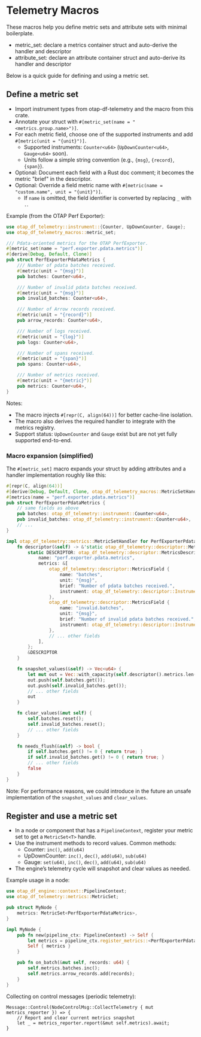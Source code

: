 # Telemetry Macros

These macros help you define metric sets and attribute sets with minimal
boilerplate.

- metric_set: declare a metrics container struct and auto-derive the handler and
  descriptor
- attribute_set: declare an attribute container struct and auto-derive its
  handler and descriptor

Below is a quick guide for defining and using a metric set.

## Define a metric set

- Import instrument types from otap-df-telemetry and the macro from this crate.
- Annotate your struct with `#[metric_set(name = "<metrics.group.name>")]`.
- For each metric field, choose one of the supported instruments and add
  `#[metric(unit = "{unit}")]`.
  - Supported instruments: `Counter<u64>` (`UpDownCounter<u64>`, `Gauge<u64>`
    soon).
  - Units follow a simple string convention (e.g., `{msg}`, `{record}`,
    `{span}`).
- Optional: Document each field with a Rust doc comment; it becomes the metric
  "brief" in the descriptor.
- Optional: Override a field metric name with
  `#[metric(name = "custom.name", unit = "{unit}")]`.
  - If `name` is omitted, the field identifier is converted by replacing `_`
    with `.`.

Example (from the OTAP Perf Exporter):

```rust
use otap_df_telemetry::instrument::{Counter, UpDownCounter, Gauge};
use otap_df_telemetry_macros::metric_set;

/// Pdata-oriented metrics for the OTAP PerfExporter.
#[metric_set(name = "perf.exporter.pdata.metrics")]
#[derive(Debug, Default, Clone)]
pub struct PerfExporterPdataMetrics {
    /// Number of pdata batches received.
    #[metric(unit = "{msg}")]
    pub batches: Counter<u64>,

    /// Number of invalid pdata batches received.
    #[metric(unit = "{msg}")]
    pub invalid_batches: Counter<u64>,

    /// Number of Arrow records received.
    #[metric(unit = "{record}")]
    pub arrow_records: Counter<u64>,

    /// Number of logs received.
    #[metric(unit = "{log}")]
    pub logs: Counter<u64>,

    /// Number of spans received.
    #[metric(unit = "{span}")]
    pub spans: Counter<u64>,

    /// Number of metrics received.
    #[metric(unit = "{metric}")]
    pub metrics: Counter<u64>,
}
```

Notes:

- The macro injects `#[repr(C, align(64))]` for better cache-line isolation.
- The macro also derives the required handler to integrate with the metrics
  registry.
- Support status: `UpDownCounter` and `Gauge` exist but are not yet fully
  supported end-to-end.

### Macro expansion (simplified)

The `#[metric_set]` macro expands your struct by adding attributes and a handler
implementation roughly like this:

```rust
#[repr(C, align(64))]
#[derive(Debug, Default, Clone, otap_df_telemetry_macros::MetricSetHandler)]
#[metrics(name = "perf.exporter.pdata.metrics")]
pub struct PerfExporterPdataMetrics {
    // same fields as above
    pub batches: otap_df_telemetry::instrument::Counter<u64>,
    pub invalid_batches: otap_df_telemetry::instrument::Counter<u64>,
    // ...
}

impl otap_df_telemetry::metrics::MetricSetHandler for PerfExporterPdataMetrics {
    fn descriptor(&self) -> &'static otap_df_telemetry::descriptor::MetricsDescriptor {
        static DESCRIPTOR: otap_df_telemetry::descriptor::MetricsDescriptor = otap_df_telemetry::descriptor::MetricsDescriptor {
            name: "perf.exporter.pdata.metrics",
            metrics: &[
                otap_df_telemetry::descriptor::MetricsField {
                    name: "batches",
                    unit: "{msg}",
                    brief: "Number of pdata batches received.",
                    instrument: otap_df_telemetry::descriptor::Instrument::Counter,
                },
                otap_df_telemetry::descriptor::MetricsField {
                    name: "invalid.batches",
                    unit: "{msg}",
                    brief: "Number of invalid pdata batches received.",
                    instrument: otap_df_telemetry::descriptor::Instrument::Counter,
                },
                // ... other fields
            ],
        };
        &DESCRIPTOR
    }

    fn snapshot_values(&self) -> Vec<u64> {
        let mut out = Vec::with_capacity(self.descriptor().metrics.len());
        out.push(self.batches.get());
        out.push(self.invalid_batches.get());
        // ... other fields
        out
    }

    fn clear_values(&mut self) {
        self.batches.reset();
        self.invalid_batches.reset();
        // ... other fields
    }

    fn needs_flush(&self) -> bool {
        if self.batches.get() != 0 { return true; }
        if self.invalid_batches.get() != 0 { return true; }
        // ... other fields
        false
    }
}
```

Note: For performance reasons, we could introduce in the future an unsafe
implementation of the `snapshot_values` and `clear_values`.

## Register and use a metric set

- In a node or component that has a `PipelineContext`, register your metric set
  to get a `MetricSet<T>` handle.
- Use the instrument methods to record values. Common methods:
    - Counter: `inc()`, `add(u64)`
    - UpDownCounter: `inc()`, `dec()`, `add(u64)`, `sub(u64)`
    - Gauge: `set(u64)`, `inc()`, `dec()`, `add(u64)`, `sub(u64)`
- The engine’s telemetry cycle will snapshot and clear values as needed.

Example usage in a node:

```rust
use otap_df_engine::context::PipelineContext;
use otap_df_telemetry::metrics::MetricSet;

pub struct MyNode {
    metrics: MetricSet<PerfExporterPdataMetrics>,
}

impl MyNode {
    pub fn new(pipeline_ctx: PipelineContext) -> Self {
        let metrics = pipeline_ctx.register_metrics::<PerfExporterPdataMetrics>();
        Self { metrics }
    }

    pub fn on_batch(&mut self, records: u64) {
        self.metrics.batches.inc();
        self.metrics.arrow_records.add(records);
    }
}
```

Collecting on control messages (periodic telemetry):

```text
Message::Control(NodeControlMsg::CollectTelemetry { mut metrics_reporter }) => {
    // Report and clear current metrics snapshot
    let _ = metrics_reporter.report(&mut self.metrics).await;
}
```
